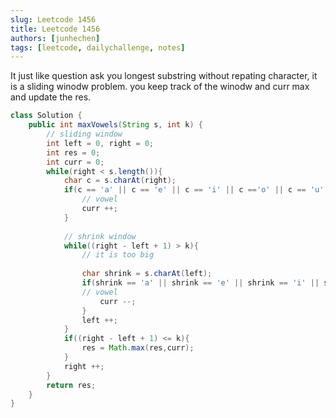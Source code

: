 ```yaml
---
slug: Leetcode 1456
title: Leetcode 1456
authors: [junhechen]
tags: [leetcode, dailychallenge, notes]
---
```


It just like question ask you longest substring without repating character, it is a sliding winodw problem. you keep track of the winodw and curr max and update the res.

```java
class Solution {
    public int maxVowels(String s, int k) {
        // sliding window 
        int left = 0, right = 0;
        int res = 0;
        int curr = 0;
        while(right < s.length()){
            char c = s.charAt(right);
            if(c == 'a' || c == 'e' || c == 'i' || c =='o' || c == 'u'){
                // vowel 
                curr ++;
            }
            
            // shrink window
            while((right - left + 1) > k){
                // it is too big 
                
                char shrink = s.charAt(left);
                if(shrink == 'a' || shrink == 'e' || shrink == 'i' || shrink =='o' || shrink == 'u'){
                // vowel 
                    curr --;
                }
                left ++;
            }
            if((right - left + 1) <= k){
                res = Math.max(res,curr);
            }
            right ++;
        }
        return res;
    }
}
```